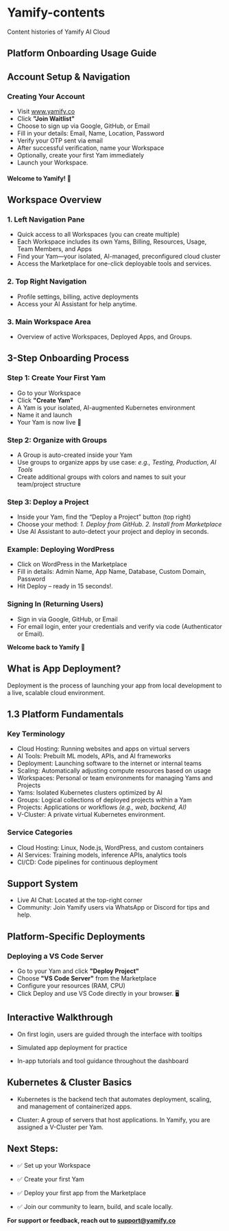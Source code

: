 
# Yamify-contents
Content histories of Yamify AI Cloud 


## Platform Onboarding Usage Guide

## Account Setup & Navigation

### Creating Your Account

- Visit www.yamify.co 
- Click **"Join Waitlist"**
- Choose to sign up via Google, GitHub, or Email
- Fill in your details: Email, Name, Location, Password
- Verify your OTP sent via email
- After successful verification, name your Workspace
- Optionally, create your first Yam immediately
- Launch your Workspace.

#### Welcome to Yamify! 🎉


## Workspace Overview

### 1. Left Navigation Pane

- Quick access to all Workspaces (you can create multiple)
- Each Workspace includes its own Yams, Billing, Resources, Usage, Team Members, and Apps
- Find your Yam—your isolated, AI-managed, preconfigured cloud cluster
- Access the Marketplace for one-click deployable tools and services.

### 2. Top Right Navigation

- Profile settings, billing, active deployments
- Access your AI Assistant for help anytime.

### 3. Main Workspace Area

- Overview of active Workspaces, Deployed Apps, and Groups.


## 3-Step Onboarding Process

### Step 1: Create Your First Yam

- Go to your Workspace
- Click **"Create Yam"**
- A Yam is your isolated, AI-augmented Kubernetes environment
- Name it and launch
- Your Yam is now live 🎯

### Step 2: Organize with Groups

- A Group is auto-created inside your Yam
- Use groups to organize apps by use case: *e.g., Testing, Production, AI Tools*
- Create additional groups with colors and names to suit your team/project structure

### Step 3: Deploy a Project

- Inside your Yam, find the “Deploy a Project” button (top right)
- Choose your method: *1. Deploy from GitHub. 2. Install from Marketplace*
- Use AI Assistant to auto-detect your project and deploy in seconds.


### Example: Deploying WordPress

- Click on WordPress in the Marketplace
- Fill in details: Admin Name, App Name, Database, Custom Domain, Password
- Hit Deploy – ready in 15 seconds!.


### Signing In (Returning Users)

- Sign in via Google, GitHub, or Email
- For email login, enter your credentials and verify via code (Authenticator or Email).

**Welcome back to Yamify** 🚀


## What is App Deployment?

Deployment is the process of launching your app from local development to a live, scalable cloud environment.


## 1.3 Platform Fundamentals

### Key Terminology

- Cloud Hosting: Running websites and apps on virtual servers
- AI Tools: Prebuilt ML models, APIs, and AI frameworks
- Deployment: Launching software to the internet or internal teams
- Scaling: Automatically adjusting compute resources based on usage
- Workspaces: Personal or team environments for managing Yams and Projects
- Yams: Isolated Kubernetes clusters optimized by AI
- Groups: Logical collections of deployed projects within a Yam
- Projects: Applications or workflows *(e.g., web, backend, AI)*
- V-Cluster: A private virtual Kubernetes environment.

### Service Categories

- Cloud Hosting: Linux, Node.js, WordPress, and custom containers
- AI Services: Training models, inference APIs, analytics tools
- CI/CD: Code pipelines for continuous deployment

## Support System

- Live AI Chat: Located at the top-right corner
- Community: Join Yamify users via WhatsApp or Discord for tips and help.

## Platform-Specific Deployments
### Deploying a VS Code Server

- Go to your Yam and click **"Deploy Project"**
- Choose **"VS Code Server"** from the Marketplace
- Configure your resources (RAM, CPU)
- Click Deploy and use VS Code directly in your browser. 🖥️


## Interactive Walkthrough

- On first login, users are guided through the interface with tooltips


- Simulated app deployment for practice


- In-app tutorials and tool guidance throughout the dashboard


## Kubernetes & Cluster Basics

- Kubernetes is the backend tech that automates deployment, scaling, and management of containerized apps.


- Cluster: A group of servers that host applications. In Yamify, you are assigned a V-Cluster per Yam.


## Next Steps:

- ✅ Set up your Workspace


- ✅ Create your first Yam


- ✅ Deploy your first app from the Marketplace


- ✅ Join our community to learn, build, and scale locally.


**For support or feedback, reach out to support@yamify.co**


